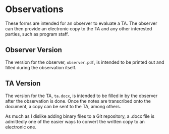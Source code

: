 # Observations

These forms are intended for an observer to evaluate a TA.
The observer can then provide an electronic copy to the TA and any other interested parties, such as program staff.

## Observer Version

The version for the observer, `observer.pdf`, is intended to be printed out and filled during the observation itself.

## TA Version

The version for the TA, `ta.docx`, is intended to be filled in by the observer after the observation is done.
Once the notes are transcribed onto the document, a copy can be sent to the TA, among others.

As much as I dislike adding binary files to a Git repository, a .docx file is admittedly one of the easier ways to convert the written copy to an electronic one.
